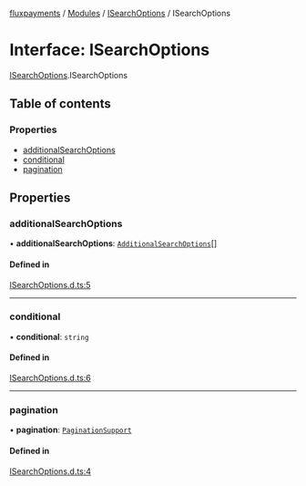 [fluxpayments](../README.md) / [Modules](../modules.md) / [ISearchOptions](../modules/ISearchOptions.md) / ISearchOptions

# Interface: ISearchOptions

[ISearchOptions](../modules/ISearchOptions.md).ISearchOptions

## Table of contents

### Properties

- [additionalSearchOptions](ISearchOptions.ISearchOptions.md#additionalsearchoptions)
- [conditional](ISearchOptions.ISearchOptions.md#conditional)
- [pagination](ISearchOptions.ISearchOptions.md#pagination)

## Properties

### additionalSearchOptions

• **additionalSearchOptions**: [`AdditionalSearchOptions`](../classes/AdditionalSearchOptions.AdditionalSearchOptions.md)[]

#### Defined in

[ISearchOptions.d.ts:5](https://github.com/fluxpayments1/fluxpayments_api_ts/blob/a6ae41cec3853b52ad8cc24b4c7051f97f78a6d5/src/types/flux_types/ISearchOptions.d.ts#L5)

___

### conditional

• **conditional**: `string`

#### Defined in

[ISearchOptions.d.ts:6](https://github.com/fluxpayments1/fluxpayments_api_ts/blob/a6ae41cec3853b52ad8cc24b4c7051f97f78a6d5/src/types/flux_types/ISearchOptions.d.ts#L6)

___

### pagination

• **pagination**: [`PaginationSupport`](../classes/PaginationSupport.PaginationSupport.md)

#### Defined in

[ISearchOptions.d.ts:4](https://github.com/fluxpayments1/fluxpayments_api_ts/blob/a6ae41cec3853b52ad8cc24b4c7051f97f78a6d5/src/types/flux_types/ISearchOptions.d.ts#L4)
